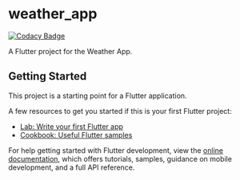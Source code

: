 # weather_app

[![Codacy Badge](https://api.codacy.com/project/badge/Grade/775cac1ff8994b129650bfe195d83dfd)](https://app.codacy.com/gh/vatsaltanna-simformsolutions/weather_app?utm_source=github.com&utm_medium=referral&utm_content=vatsaltanna-simformsolutions/weather_app&utm_campaign=Badge_Grade)

A Flutter project for the Weather App.

## Getting Started

This project is a starting point for a Flutter application.

A few resources to get you started if this is your first Flutter project:

- [Lab: Write your first Flutter app](https://docs.flutter.dev/get-started/codelab)
- [Cookbook: Useful Flutter samples](https://docs.flutter.dev/cookbook)

For help getting started with Flutter development, view the
[online documentation](https://docs.flutter.dev/), which offers tutorials,
samples, guidance on mobile development, and a full API reference.
